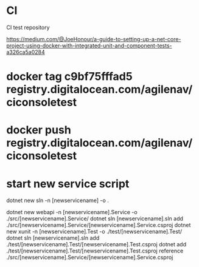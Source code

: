 # CI
CI test repository

https://medium.com/@JoeHonour/a-guide-to-setting-up-a-net-core-project-using-docker-with-integrated-unit-and-component-tests-a326ca5a0284

# docker tag c9bf75fffad5 registry.digitalocean.com/agilenav/ciconsoletest
# docker push registry.digitalocean.com/agilenav/ciconsoletest



# start new service script
dotnet new sln -n [newservicename] -o .

dotnet new webapi -n [newservicename].Service -o ./src/[newservicename].Service/
dotnet sln [newservicename].sln add ./src/[newservicename].Service/[newservicename].Service.csproj
dotnet new xunit -n [newservicename].Test -o ./test/[newservicename].Test/
dotnet sln [newservicename].sln add ./test/[newservicename].Test/[newservicename].Test.csproj
dotnet add ./test/[newservicename].Test/[newservicename].Test.csproj reference ./src/[newservicename].Service/[newservicename].Service.csproj


